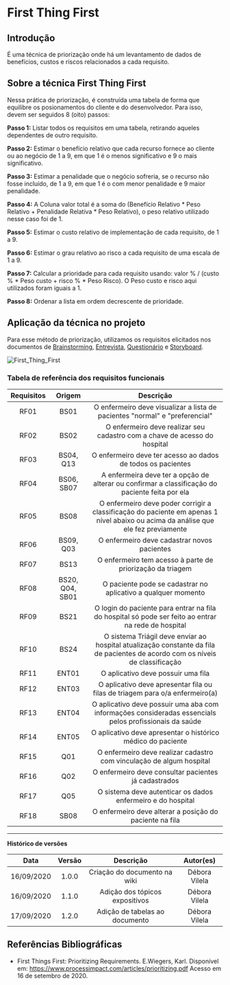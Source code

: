 # First Thing First

## Introdução

É uma técnica de priorização onde há um levantamento de dados de benefícios, custos e riscos relacionados a cada requisito.

## Sobre a técnica First Thing First

Nessa prática de priorização, é construída uma tabela de forma que equilibre os posionamentos do cliente e do desenvolvedor. Para isso, devem ser seguidos 8 (oito) passos:

**Passo 1:** Listar todos os requisitos em uma tabela, retirando aqueles dependentes de outro requisito.

**Passo 2:** Estimar o benefício relativo que cada recurso fornece ao cliente ou ao negócio de 1 a 9, em que 1 é o menos significativo e 9 o mais significativo.

**Passo 3:** Estimar a penalidade que o negócio sofreria, se o recurso não fosse incluído, de 1 a 9, em que 1 é o com menor penalidade e 9 maior penalidade.

**Passo 4:** A Coluna valor total é a soma do (Benefício Relativo * Peso Relativo + Penalidade Relativa * Peso Relativo), o peso relativo utilizado nesse caso foi de 1.

**Passo 5:** Estimar o custo relativo de implementação de cada requisito, de 1 a 9.

**Passo 6:** Estimar o grau relativo ao risco a cada requisito de uma escala de 1 a 9.

**Passo 7:** Calcular a prioridade para cada requisito usando: valor % / (custo % * Peso custo + risco % * Peso Risco). O Peso custo e risco aqui utilizados foram iguais a 1.

**Passo 8:** Ordenar a lista em ordem decrescente de prioridade.

## Aplicação da técnica no projeto

Para esse método de priorização, utilizamos os requisitos elicitados nos documentos de [Brainstorming](https://unbarqdsw.github.io/2020.1_G1_Triagil/docs/base/requisitos/elicitacao/brainstorming.md), [Entrevista](https://unbarqdsw.github.io/2020.1_G1_Triagil/docs/base/requisitos/elicitacao/entrevista.md), [Questionário](https://unbarqdsw.github.io/2020.1_G1_Triagil/docs/base/requisitos/elicitacao/questionario.md) e [Storyboard](https://unbarqdsw.github.io/2020.1_G1_Triagil/docs/base/requisitos/elicitacao/storyboard.md).

![First_Thing_First](https://imgur.com/BcGrAmi.png)

### Tabela de referência dos requisitos funcionais

|Requisitos|Origem|Descrição|
|:--------:|:-------:|:------------------:|
|RF01   |BS01 |O enfermeiro deve visualizar a lista de pacientes "normal" e "preferencial" |
|RF02   |BS02|O enfermeiro deve realizar seu cadastro com a chave de acesso do hospital|
|RF03   |BS04, Q13|O enfermeiro deve ter acesso ao dados de todos os pacientes|
|RF04   |BS06, SB07|A enfermeira deve ter a opção de alterar ou confirmar a classificação do paciente feita por ela|
|RF05   |BS08|O enfermeiro deve poder corrigir a classificação do paciente em apenas 1 nível abaixo ou acima da análise que ele fez previamente|
|RF06   |BS09, Q03|O enfermeiro deve cadastrar novos pacientes|
|RF07   |BS13|O enfermeiro tem acesso à parte de priorização da triagem|
|RF08   |BS20, Q04, SB01|O paciente pode se cadastrar no aplicativo a qualquer momento|
|RF09   |BS21|O login do paciente para entrar na fila do hospital só pode ser feito ao entrar na rede de hospital|
|RF10   |BS24|O sistema Triágil deve enviar ao hospital atualização constante da fila de pacientes de acordo com os níveis de classificação|
|RF11   |ENT01|O aplicativo deve possuir uma fila|
|RF12   |ENT03|O aplicativo deve apresentar fila ou filas de triagem para o/a enfermeiro(a)|
|RF13   |ENT04|O aplicativo deve possuir uma aba com informações consideradas essenciaIs pelos profissionais da saúde|
|RF14   |ENT05|O aplicativo deve apresentar o histórico médico do paciente|
|RF15   |Q01|O enfermeiro deve realizar cadastro com vinculação de algum hospital|
|RF16   |Q02|O enfermeiro deve consultar pacientes já cadastrados|
|RF17   |Q05|O sistema deve autenticar os dados enfermeiro e do hospital|
|RF18   |SB08|O enfermeiro deve alterar a posição do paciente na fila|

---

**Histórico de versões**

|Data|Versão|Descrição|Autor(es)|
|:--:|:----:|:-------:|:-------:|
| 16/09/2020 | 1.0.0 | Criação do documento na wiki  | Débora Vilela |
| 16/09/2020 | 1.1.0 | Adição dos tópicos expositivos| Débora Vilela |
| 17/09/2020 | 1.2.0 | Adição de tabelas ao documento| Débora Vilela |

## Referências Bibliográficas

- First Things First: Prioritizing Requirements. E.Wiegers, Karl. Disponível em: https://www.processimpact.com/articles/prioritizing.pdf Acesso em 16 de setembro de 2020.
